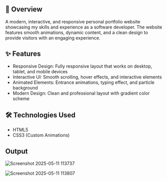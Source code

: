 ## 📌 Overview
A modern, interactive, and responsive personal portfolio website showcasing my skills and experience as a software developer. The website features smooth animations, dynamic content, and a clean design to provide visitors with an engaging experience.

## ✨ Features

- Responsive Design: Fully responsive layout that works on desktop, tablet, and mobile devices
- Interactive UI: Smooth scrolling, hover effects, and interactive elements
- Animated Elements: Entrance animations, typing effect, and particle background
- Modern Design: Clean and professional layout with gradient color scheme

## 🛠️ Technologies Used

- HTML5
- CSS3 (Custom Animations)

## Output
![Screenshot 2025-05-11 113737](https://github.com/user-attachments/assets/a5a04e7e-d672-44ff-a4b5-3c64251c8d69)

![Screenshot 2025-05-11 113807](https://github.com/user-attachments/assets/9beb3c92-0891-462b-a960-e46252dd9884)


